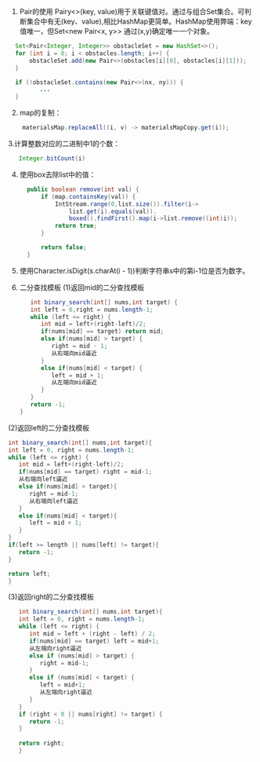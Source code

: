 1. Pair的使用
   Pairy<>(key, value)用于关联键值对。通过与组合Set集合。可判断集合中有无(key、value),相比HashMap更简单。HashMap使用弊端：key值唯一，但Set<new Pair<x, y>> 通过(x,y)确定唯一一个对象。
   
  ```java
    Set<Pair<Integer, Integer>> obstacleSet = new HashSet<>();
    for (int i = 0; i < obstacles.length; i++) {
        obstacleSet.add(new Pair<>(obstacles[i][0], obstacles[i][1]));
    }

    if (!obstacleSet.contains(new Pair<>(nx, ny))) {
           ...
    }
   ```
    
  2. map的复制：
   ```java
       materialsMap.replaceAll((i, v) -> materialsMapCopy.get(i));
   ```

3.计算整数对应的二进制中1的个数：
   ```java
      Integer.bitCount(i)
   ```
4. 使用box去除list中的值：
   ```java
     public boolean remove(int val) {
         if (map.containsKey(val)) {
             IntStream.range(0,list.size()).filter(i->
                 list.get(i).equals(val)).
                 boxed().findFirst().map(i->list.remove((int)i));
             return true;
         }

         return false;
     }
   ```
   
5. 使用Character.isDigit(s.charAt(i - 1))判断字符串s中的第i-1位是否为数字。
6. 二分查找模板
(1)返回mid的二分查找模板
   ```java
      int binary_search(int[] nums,int target) {
      int left = 0,right = nums.length-1;
      while (left <= right) {
         int mid = left+(right-left)/2;
         if(nums[mid] == target) return mid;
         else if(nums[mid] > target) {
            right = mid - 1;
            从右端向mid逼近
         }
         else if(nums[mid] < target) {
            left = mid + 1;
            从左端向mid逼近
         }
      }
      return -1;
   }
   ```
(2)返回left的二分查找模板
   ```java
   int binary_search(int[] nums,int target){
   int left = 0, right = nums.length-1;
   while (left <= right) {
      int mid = left+(right-left)/2;
      if(nums[mid] == target) right = mid-1;
      从右端向left逼近
      else if(nums[mid] > target){
         right = mid-1;
         从右端向left逼近
      }
      else if(nums[mid] < target){
         left = mid + 1;
      }
   }
   if(left >= length || nums[left] != target){
      return -1;
   } 
   
   return left;
   }
   ```
(3)返回right的二分查找模板
   ```java
      int binary_search(int[] nums,int target){
      int left = 0, right = nums.length-1;
      while (left <= right) {
         int mid = left + (right - left) / 2;
         if(nums[mid] == target) left = mid+1;
         从左端向right逼近
         else if (nums[mid] > target) {
            right = mid-1;
         }
         else if (nums[mid] < target) {
            left = mid+1;
            从左端向right逼近
         }
      }
      if (right < 0 || nums[right] != target) {
         return -1;
      }
      
      return right;
      }
   ```
   
   
